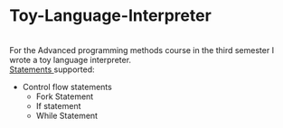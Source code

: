 # Toy-Language-Interpreter
<br/>
For the Advanced programming methods course in the third semester I wrote a toy language interpreter.<br/>
<a href="https://github.com/ComanacDragos/Toy-Language-Interpreter/tree/main/Interpreter/src/Model/Statements">Statements </a> supported:
<ul>
  <li>
    Control flow statements
    <ul>
      <li>Fork Statement</li>
      <li>If statement</li>
      <li>While Statement</li>
    </ul>
  </li>
</ul>
